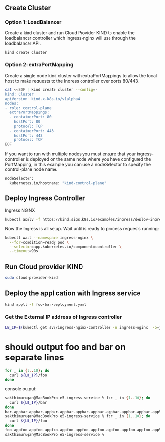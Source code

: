 ## Create Cluster
### Option 1: LoadBalancer

Create a kind cluster and run Cloud Provider KIND to enable the loadbalancer controller which ingress-nginx will use through the loadbalancer API.

```bash
kind create cluster
```
### Option 2: extraPortMapping

Create a single node kind cluster with extraPortMappings to allow the local host to make requests to the Ingress controller over ports 80/443.

```bash
cat <<EOF | kind create cluster --config=-
kind: Cluster
apiVersion: kind.x-k8s.io/v1alpha4
nodes:
- role: control-plane
  extraPortMappings:
  - containerPort: 80
    hostPort: 80
    protocol: TCP
  - containerPort: 443
    hostPort: 443
    protocol: TCP
EOF
```

If you want to run with multiple nodes you must ensure that your ingress-controller is deployed on the same node where you have configured the PortMapping, in this example you can use a nodeSelector to specify the control-plane node name.

```bash
nodeSelector:
  kubernetes.io/hostname: "kind-control-plane"
```
## Deploy Ingress Controller
Ingress NGINX
```bash
kubectl apply -f https://kind.sigs.k8s.io/examples/ingress/deploy-ingress-nginx.yaml
```

Now the Ingress is all setup. Wait until is ready to process requests running:
```bash
kubectl wait --namespace ingress-nginx \
  --for=condition=ready pod \
  --selector=app.kubernetes.io/component=controller \
  --timeout=90s
```

## Run Cloud provider KIND
```bash
sudo cloud-provider-kind
```
## Deploy the application with Ingress service
```bash
kind applt -f foo-bar-deployment.yaml
```
### Get the External IP address of Ingress controller
```bash
LB_IP=$(kubectl get svc/ingress-nginx-controller -n ingress-nginx  -o=jsonpath='{.status.loadBalancer.ingress[0].ip}')
```

# should output foo and bar on separate lines 
```bash
for _ in {1..10}; do
  curl ${LB_IP}/foo
done
```

console output:
```bash
sakthimurugan@MacBookPro e5-ingress-service % for _ in {1..10}; do
  curl ${LB_IP}/bar    
done
bar-appbar-appbar-appbar-appbar-appbar-appbar-appbar-appbar-appbar-app%
sakthimurugan@MacBookPro e5-ingress-service % for _ in {1..10}; do
  curl ${LB_IP}/foo    
done
foo-appfoo-appfoo-appfoo-appfoo-appfoo-appfoo-appfoo-appfoo-appfoo-app% 
sakthimurugan@MacBookPro e5-ingress-service % 
```